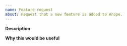 ```yaml
---
name: Feature request
about: Request that a new feature is added to Anope.
---
```


<!--
Please fill in the template below. It will help us process your feature request a lot faster. If you have multiple features to request then please open one issue for each feature.
-->

**Description**



**Why this would be useful**

